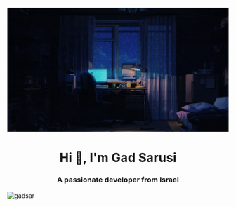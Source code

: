 ![logo](https://github.com/GadSAR/GadSAR/blob/main/banner%20(1).gif)
<h1 align="center">Hi 👋, I'm Gad Sarusi</h1>
<h3 align="center">A passionate developer from Israel</h3>

<p><img align="center" src="https://github-readme-stats.vercel.app/api/top-langs?username=gadsar&show_icons=true&theme=dark&locale=en&layout=compact" alt="gadsar" /></p>
